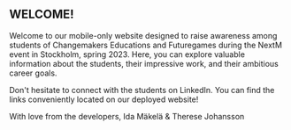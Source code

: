 ## WELCOME!

Welcome to our mobile-only website designed to raise awareness among students of Changemakers Educations and Futuregames during the NextM event in Stockholm, spring 2023. Here, you can explore valuable information about the students, their impressive work, and their ambitious career goals.

Don't hesitate to connect with the students on LinkedIn. You can find the links conveniently located on our deployed website!

With love from the developers,
Ida Mäkelä & Therese Johansson
